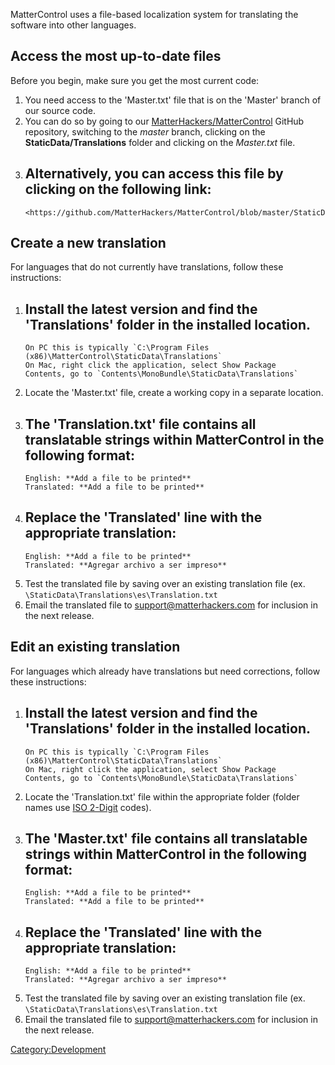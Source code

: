 MatterControl uses a file-based localization system for translating the
software into other languages.

## Access the most up-to-date files

Before you begin, make sure you get the most current code:

1.  You need access to the 'Master.txt' file that is on the 'Master'
    branch of our source code.
2.  You can do so by going to our
    [MatterHackers/MatterControl](https://github.com/MatterHackers/MatterControl)
    GitHub repository, switching to the *master* branch, clicking on the
    **StaticData/Translations** folder and clicking on the *Master.txt*
    file.
3.  Alternatively, you can access this file by clicking on the following
    link:
      -   
        <https://github.com/MatterHackers/MatterControl/blob/master/StaticData/Translations/Master.txt>

## Create a new translation

For languages that do not currently have translations, follow these
instructions:

1.  Install the latest version and find the 'Translations' folder in the
    installed location.
      -   
        On PC this is typically `C:\Program Files
        (x86)\MatterControl\StaticData\Translations`
        On Mac, right click the application, select Show Package
        Contents, go to `Contents\MonoBundle\StaticData\Translations`
2.  Locate the 'Master.txt' file, create a working copy in a separate
    location.
3.  The 'Translation.txt' file contains all translatable strings within
    MatterControl in the following format:
      -   
        English: **Add a file to be printed**
        Translated: **Add a file to be printed**
4.  Replace the 'Translated' line with the appropriate translation:
      -   
        English: **Add a file to be printed**
        Translated: **Agregar archivo a ser impreso**
5.  Test the translated file by saving over an existing translation file
    (ex. `\StaticData\Translations\es\Translation.txt`
6.  Email the translated file to support@matterhackers.com for inclusion
    in the next release.

## Edit an existing translation

For languages which already have translations but need corrections,
follow these instructions:

1.  Install the latest version and find the 'Translations' folder in the
    installed location.
      -   
        On PC this is typically `C:\Program Files
        (x86)\MatterControl\StaticData\Translations`
        On Mac, right click the application, select Show Package
        Contents, go to `Contents\MonoBundle\StaticData\Translations`
2.  Locate the 'Translation.txt' file within the appropriate folder
    (folder names use
    [ISO 2-Digit](http://en.wikipedia.org/wiki/List_of_ISO_639-1_codes)
    codes).
3.  The 'Master.txt' file contains all translatable strings within
    MatterControl in the following format:
      -   
        English: **Add a file to be printed**
        Translated: **Add a file to be printed**
4.  Replace the 'Translated' line with the appropriate translation:
      -   
        English: **Add a file to be printed**
        Translated: **Agregar archivo a ser impreso**
5.  Test the translated file by saving over an existing translation file
    (ex. `\StaticData\Translations\es\Translation.txt`
6.  Email the translated file to support@matterhackers.com for inclusion
    in the next release.

[Category:Development](Category:Development "wikilink")
